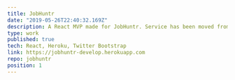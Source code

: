 ```yaml
---
title: JobHuntr
date: "2019-05-26T22:40:32.169Z"
description: A React MVP made for JobHuntr. Service has been moved from this 'version' to the live Vue-implementation at https://jobhuntr.io. Backend was designed with PHP.
type: work
published: true
tech: React, Heroku, Twitter Bootstrap
link: https://jobhuntr-develop.herokuapp.com
repo: jobhuntr
position: 1
---
```

